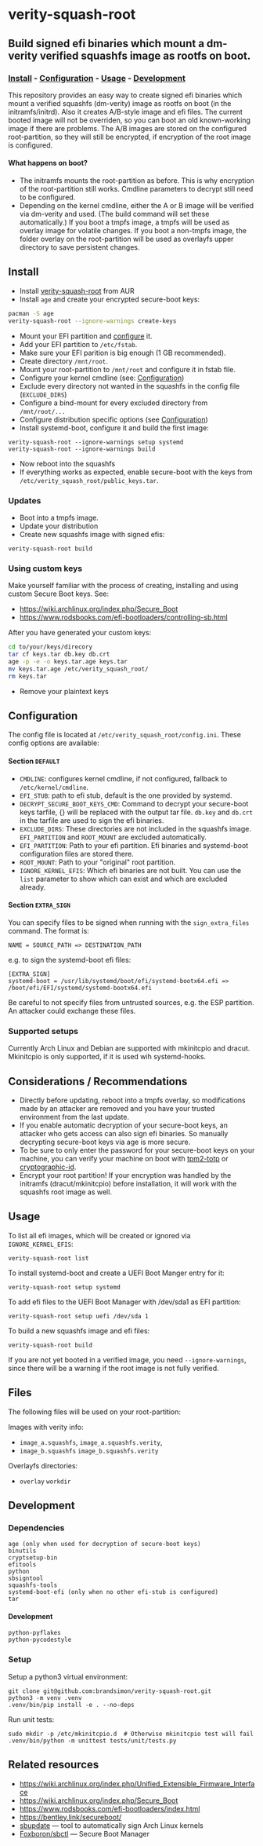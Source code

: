 # verity-squash-root
## Build signed efi binaries which mount a dm-verity verified squashfs image as rootfs on boot.

### [Install](#install) - [Configuration](#configuration) - [Usage](#usage) - [Development](#development)

This repository provides an easy way to create signed efi binaries which mount a
verified squashfs (dm-verity) image as rootfs on boot (in the initramfs/initrd).
Also it creates A/B-style image and efi files. The current booted image will not
be overriden, so you can boot an old known-working image if there are problems.
The A/B images are stored on the configured root-partition, so they will still
be encrypted, if encryption of the root image is configured.

#### What happens on boot?

 - The initramfs mounts the root-partition as before.
   This is why encryption of the root-partition still works.
   Cmdline parameters to decrypt still need to be configured.
 - Depending on the kernel cmdline, either the A or B image will be verified
   via dm-verity and used. (The build command will set these automatically.)
   If you boot a tmpfs image, a tmpfs will be used as overlay image for
   volatile changes.
   If you boot a non-tmpfs image, the folder overlay on the root-partition
   will be used as overlayfs upper directory to save persistent changes.

## Install

 - Install [verity-squash-root](https://aur.archlinux.org/packages/verity-squash-root/) from AUR
 - Install `age` and create your encrypted secure-boot keys:
```bash
pacman -S age
verity-squash-root --ignore-warnings create-keys
```
 - Mount your EFI partition and [configure](#configuration) it.
 - Add your EFI partition to `/etc/fstab`.
 - Make sure your EFI parition is big enough (1 GB recommended).
 - Create directory `/mnt/root`.
 - Mount your root-partition to `/mnt/root` and configure it in fstab file.
 - Configure your kernel cmdline  (see: [Configuration](#configuration))
 - Exclude every directory not wanted in the squashfs in the config file (`EXCLUDE_DIRS`)
 - Configure a bind-mount for every excluded directory from `/mnt/root/...`
 - Configure distribution specific options (see [Configuration](#configuration))
 - Install systemd-boot, configure it and build the first image:
```
verity-squash-root --ignore-warnings setup systemd
verity-squash-root --ignore-warnings build
```
 - Now reboot into the squashfs
 - If everything works as expected, enable secure-boot with the keys
   from `/etc/verity_squash_root/public_keys.tar`.

### Updates

 - Boot into a tmpfs image.
 - Update your distribution
 - Create new squashfs image with signed efis:
```
verity-squash-root build
```

### Using custom keys

Make yourself familiar with the process of creating, installing and using
custom Secure Boot keys. See:
 - https://wiki.archlinux.org/index.php/Secure_Boot
 - https://www.rodsbooks.com/efi-bootloaders/controlling-sb.html

After you have generated your custom keys:
```bash
cd to/your/keys/direcory
tar cf keys.tar db.key db.crt
age -p -e -o keys.tar.age keys.tar
mv keys.tar.age /etc/verity_squash_root/
rm keys.tar
```
 - Remove your plaintext keys

## Configuration

The config file is located at `/etc/verity_squash_root/config.ini`.
These config options are available:

#### Section `DEFAULT`

- `CMDLINE`: configures kernel cmdline, if not configured,
fallback to `/etc/kernel/cmdline`.
- `EFI_STUB`: path to efi stub, default is the one provided by systemd.
- `DECRYPT_SECURE_BOOT_KEYS_CMD`: Command to decrypt your secure-boot keys
tarfile, {} will be replaced with the output tar file. `db.key` and `db.crt`
in the tarfile are used to sign the efi binaries.
- `EXCLUDE_DIRS`: These directories are not included in the squashfs image.
`EFI_PARTITION` and `ROOT_MOUNT` are excluded automatically.
- `EFI_PARTITION`: Path to your efi partition. Efi binaries and systemd-boot
configuration files are stored there.
- `ROOT_MOUNT`: Path to your "original" root partition.
- `IGNORE_KERNEL_EFIS`: Which efi binaries are not built. You can use the
`list` parameter to show which can exist and which are excluded already.

#### Section `EXTRA_SIGN`

You can specify files to be signed when running with the `sign_extra_files`
command. The format is:
```
NAME = SOURCE_PATH => DESTINATION_PATH
```
e.g. to sign the systemd-boot efi files:
```
[EXTRA_SIGN]
systemd-boot = /usr/lib/systemd/boot/efi/systemd-bootx64.efi => /boot/efi/EFI/systemd/systemd-bootx64.efi
```

Be careful to not specify files from untrusted sources, e.g. the ESP
partition. An attacker could exchange these files.

### Supported setups

Currently Arch Linux and Debian are supported with mkinitcpio and dracut.
Mkinitcpio is only supported, if it is used wih systemd-hooks.

## Considerations / Recommendations

 - Directly before updating, reboot into a tmpfs overlay, so modifications made
by an attacker are removed and you have your trusted environment from the last
update.
 - If you enable automatic decryption of your secure-boot keys, an
attacker who gets access can also sign efi binaries. So manually decrypting
secure-boot keys via age is more secure.
 - To be sure to only enter the password for your secure-boot keys
on your machine, you can verify your machine on boot with
[tpm2-totp](https://github.com/tpm2-software/tpm2-totp) or
[cryptographic-id](https://gitlab.com/cryptographic_id/cryptographic-id-rs).
 - Encrypt your root partition! If your encryption was handled by the
initramfs (dracut/mkinitcpio) before installation, it will work with the
squashfs root image as well.

## Usage

To list all efi images, which will be created or ignored via
`IGNORE_KERNEL_EFIS`:
```
verity-squash-root list
```

To install systemd-boot and create a UEFI Boot Manger entry for it:
```
verity-squash-root setup systemd
```

To add efi files to the UEFI Boot Manager with /dev/sda1 as EFI partition:
```
verity-squash-root setup uefi /dev/sda 1
```

To build a new squashfs image and efi files:
```
verity-squash-root build
```

If you are not yet booted in a verified image, you need `--ignore-warnings`,
since there will be a warning if the root image is not fully verified.

## Files

The following files will be used on your root-partition:

Images with verity info:

- `image_a.squashfs`, `image_a.squashfs.verity`,
- `image_b.squashfs` `image_b.squashfs.verity`

Overlayfs directories:

- `overlay` `workdir`

## Development

### Dependencies

```
age (only when used for decryption of secure-boot keys)
binutils
cryptsetup-bin
efitools
python
sbsigntool
squashfs-tools
systemd-boot-efi (only when no other efi-stub is configured)
tar
```

#### Development

```
python-pyflakes
python-pycodestyle
```

### Setup

Setup a python3 virtual environment:

```shell
git clone git@github.com:brandsimon/verity-squash-root.git
python3 -m venv .venv
.venv/bin/pip install -e . --no-deps
```

Run unit tests:

```shell
sudo mkdir -p /etc/mkinitcpio.d  # Otherwise mkinitcpio test will fail
.venv/bin/python -m unittest tests/unit/tests.py
```

## Related resources

* https://wiki.archlinux.org/index.php/Unified_Extensible_Firmware_Interface
* https://wiki.archlinux.org/index.php/Secure_Boot
* https://www.rodsbooks.com/efi-bootloaders/index.html
* https://bentley.link/secureboot/
* [sbupdate](https://github.com/andreyv/sbupdate) — tool to automatically sign
Arch Linux kernels
* [Foxboron/sbctl](https://github.com/Foxboron/sbctl) — Secure Boot Manager
